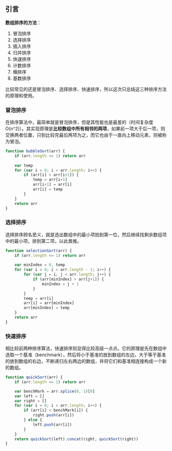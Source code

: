 ## 引言

**数组排序的方法**：
1. 冒泡排序
2. 选择排序
3. 插入排序
4. 归并排序
5. 快速排序
6. 计数排序
7. 桶排序
8. 基数排序

比较常见的还是冒泡排序、选择排序、快速排序，所以这次只总结这三种排序方法的原理和使用。

### 冒泡排序
在排序算法中，最简单就是冒泡排序，但是其性能也是最差的（时间复杂度O(n^2)）。其实现原理是**比较数组中所有相邻的两项**，如果前一项大于后一项，则交换两者位置，只到比较完最后两项为之，而它也由于一直向上移动元素，则被称为冒泡。
```javascript
function bubbleSort(arr) {
	if (arr.length <= 1) return arr
	
	var temp 
	for (var i = 0; i < arr.length; i++) {
		if (arr[i] > arr[i+1]) {
			temp = arr[i+1]
			arr[i+1] = arr[i]
			arr[i] = temp
		}
	}
	return arr
}
```

### 选择排序
选择排序顾名思义，就是选出数组中的最小项拍到第一位，然后继续找剩余数组项中的最小项，排到第二项，以此类推。
```javascript
function selectionSort(arr) {
	if (arr.length <= 1) return arr
	
	var minIndex = 0, temp
	for (var i = 0; i < arr.length - 1; i++) {
		for (var j = i; j < arr.length; j++) {
			if (arr[minIndex] > arr[j+1]) {
				minIndex = j + 1
			}
		}
		temp = arr[i]
		arr[i] = arr[minIndex]
		arr[minIndex] = temp
	}
	return arr
}
```

### 快速排序
相比较前两种排序算法，快速排序则显得比较高级一点点。它的原理是先在数组中选取一个基准（benchmark），然后将小于基准的放到数组的左边，大于等于基准的放到数组的右边，不断递归左右两边的数组，并将它们和基准相连接构成一个新的数组。

```javascript
function quickSort(arr) {
	if (arr.length <= 1) return arr

	var benchMark = arr.splice(0, 1)[0]
	var left = []
	var right = []
	for (var i = 0; i < arr.length; i++) {
		if (arr[i] < benchMark[i]) {
			right.push(arr[i])
		} else {
			left.push(arr[i])
		}
	}
	return quickSort(left).concat(right, quickSort(right))
}
```